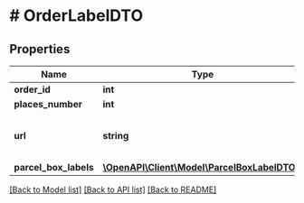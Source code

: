 # # OrderLabelDTO

## Properties

Name | Type | Description | Notes
------------ | ------------- | ------------- | -------------
**order_id** | **int** | Идентификатор заказа. |
**places_number** | **int** | Количество грузовых мест в заказе. |
**url** | **string** | URL файла с ярлыками‑наклейками на все грузовые места в заказе.  Соответствует URL, по которому выполняется запрос &#x60;GET /campaigns/{campaignId}/orders/{orderId}/delivery/labels&#x60;. |
**parcel_box_labels** | [**\OpenAPI\Client\Model\ParcelBoxLabelDTO[]**](ParcelBoxLabelDTO.md) | Информация на ярлыке. |

[[Back to Model list]](../../README.md#models) [[Back to API list]](../../README.md#endpoints) [[Back to README]](../../README.md)
